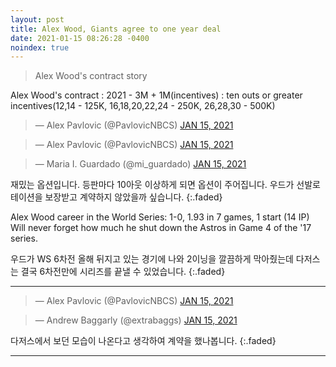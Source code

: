 ```yaml
---
layout: post
title: Alex Wood, Giants agree to one year deal
date: 2021-01-15 08:26:28 -0400
noindex: true
---
```


> Alex Wood's contract story

Alex Wood's contract
: 2021 - 3M + 1M(incentives)
: ten outs or greater incentives(12,14 - 125K, 16,18,20,22,24 - 250K, 26,28,30 - 500K)

<script async src="//platform.twitter.com/widgets.js" charset="utf-8"></script>
<blockquote class="twitter-tweet" data-lang="en">
  &mdash; Alex Pavlovic (@PavlovicNBCS)
  <a href="https://twitter.com/PavlovicNBCS/status/1349899594499559424">JAN 15, 2021</a>
</blockquote>

<script async src="//platform.twitter.com/widgets.js" charset="utf-8"></script>
<blockquote class="twitter-tweet" data-lang="en">
  &mdash; Alex Pavlovic (@PavlovicNBCS)
  <a href="https://twitter.com/PavlovicNBCS/status/1349900151654117379">JAN 15, 2021</a>
</blockquote>

<script async src="//platform.twitter.com/widgets.js" charset="utf-8"></script>
<blockquote class="twitter-tweet" data-lang="en">
  &mdash; Maria I. Guardado (@mi_guardado)
  <a href="https://twitter.com/mi_guardado/status/1349900048788815873">JAN 15, 2021</a>
</blockquote>

재밌는 옵션입니다. 등판마다 10아웃 이상하게 되면 옵션이 주어집니다. 우드가 선발로테이션을 보장받고 계약하지 않았을까 싶습니다.
{:.faded}

Alex Wood career in the World Series: 1-0, 1.93 in 7 games, 1 start (14 IP)   
Will never forget how much he shut down the Astros in Game 4 of the '17 series.   

우드가 WS 6차전 올해 뒤지고 있는 경기에 나와 2이닝을 깔끔하게 막아줬는데 다저스는 결국 6차전만에 시리즈를 끝낼 수 있었습니다.
{:.faded}

---

<script async src="//platform.twitter.com/widgets.js" charset="utf-8"></script>
<blockquote class="twitter-tweet" data-lang="en">
  &mdash; Alex Pavlovic (@PavlovicNBCS)
  <a href="https://twitter.com/PavlovicNBCS/status/1349924723820535808">JAN 15, 2021</a>
</blockquote>

<script async src="//platform.twitter.com/widgets.js" charset="utf-8"></script>
<blockquote class="twitter-tweet" data-lang="en">
  &mdash; Andrew Baggarly (@extrabaggs)
  <a href="https://twitter.com/extrabaggs/status/1349921808040906755">JAN 15, 2021</a>
</blockquote>

다저스에서 보던 모습이 나온다고 생각하여 계약을 했나봅니다.
{:.faded}

---
